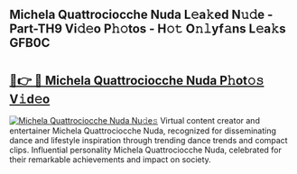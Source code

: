 ## Michela Quattrociocche Nuda L𝚎a𝚔ed N𝚞𝚍e - Part-TH9 Vi𝚍𝚎o P𝚑𝚘tos - H𝚘𝚝 O𝚗𝚕yf𝚊ns L𝚎a𝚔s GFB0C

# <h2><a href="http://kf1exwf.oniu.top/?m=Michela+Quattrociocche+Nuda">🔗👉 🔴 Michela Quattrociocche Nuda P𝚑ot𝚘𝚜 V𝚒d𝚎o</a></h2>

[![Michela Quattrociocche Nuda Nu𝚍e𝚜](https://i.imgur.com/0qMVB7G.gif)](http://kf1exwf.oniu.top/?m=Michela+Quattrociocche+Nuda)
Virtual content creator and entertainer Michela Quattrociocche Nuda, recognized for disseminating dance and lifestyle inspiration through trending dance trends and compact clips. Influential personality Michela Quattrociocche Nuda, celebrated for their remarkable achievements and impact on society.  
